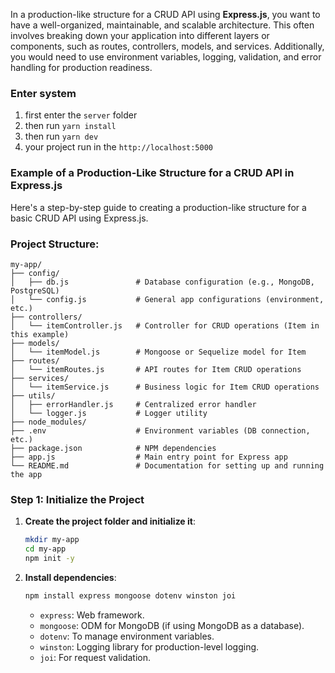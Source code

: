 In a production-like structure for a CRUD API using **Express.js**, you want to have a well-organized, maintainable, and scalable architecture. This often involves breaking down your application into different layers or components, such as routes, controllers, models, and services. Additionally, you would need to use environment variables, logging, validation, and error handling for production readiness.

### Enter system

1. first enter the `server` folder
2. then run `yarn install`
3. then run `yarn dev`
4. your project run in the `http://localhost:5000`

### Example of a Production-Like Structure for a CRUD API in Express.js

Here's a step-by-step guide to creating a production-like structure for a basic CRUD API using Express.js.

### Project Structure:

```
my-app/
├── config/
│   ├── db.js               # Database configuration (e.g., MongoDB, PostgreSQL)
│   └── config.js           # General app configurations (environment, etc.)
├── controllers/
│   └── itemController.js   # Controller for CRUD operations (Item in this example)
├── models/
│   └── itemModel.js        # Mongoose or Sequelize model for Item
├── routes/
│   └── itemRoutes.js       # API routes for Item CRUD operations
├── services/
│   └── itemService.js      # Business logic for Item CRUD operations
├── utils/
│   ├── errorHandler.js     # Centralized error handler
│   └── logger.js           # Logger utility
├── node_modules/
├── .env                    # Environment variables (DB connection, etc.)
├── package.json            # NPM dependencies
├── app.js                  # Main entry point for Express app
└── README.md               # Documentation for setting up and running the app
```

### Step 1: Initialize the Project

1. **Create the project folder and initialize it**:

   ```bash
   mkdir my-app
   cd my-app
   npm init -y
   ```

2. **Install dependencies**:

   ```bash
   npm install express mongoose dotenv winston joi
   ```

   - `express`: Web framework.
   - `mongoose`: ODM for MongoDB (if using MongoDB as a database).
   - `dotenv`: To manage environment variables.
   - `winston`: Logging library for production-level logging.
   - `joi`: For request validation.
